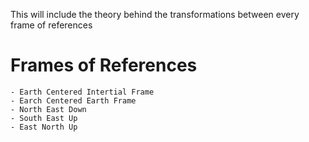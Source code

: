 This will include the theory behind the transformations between every frame of references  

# Frames of References  
    - Earth Centered Intertial Frame
    - Earch Centered Earth Frame
    - North East Down
    - South East Up
    - East North Up